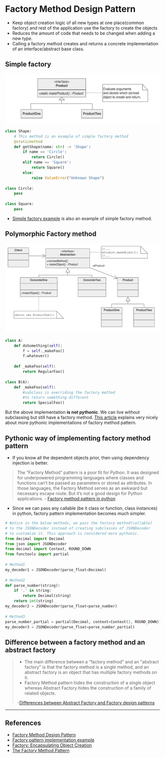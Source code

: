 # Factory Method Design Pattern

* Keep object creation logic of all new types at one place(common factory) and rest of the application use the factory to create the objects
* Reduces the amount of code that needs to be changed when adding a new type.
* Calling a factory method creates and returns a concrete implementation of an interface/abstract base class.

## Simple factory

![Simple factory method example](./simple_factory.png)

```Python
class Shape:
    # This method is an example of simple factory method
    @staticmethod
    def getShape(name: str) -> 'Shape':
        if name == 'Circle':
            return Circle()
        elif name == 'Square':
            return Square()
        else:
            raise ValueError("Unknown Shape")

class Circle:
    pass

class Square:
    pass
```

* [Simple factory example](https://github.com/faif/python-patterns/blob/master/patterns/creational/factory.py) is also an example of simple factory method.

## Polymorphic Factory method

![Polymorphic factory method example](./polymorphic_factory.png)

```Python
class A:
    def doSomething(self):
        f = self._makeFoo()
        f.whatever()

    def _makeFoo(self):
        return RegularFoo()

class B(A):
    def _makeFoo(self):
        #subclass is overriding the factory method
        #to return something different
        return SpecialFoo()

```

But the above implementation **is not pythonic**. We can live without subclassing but still have a factory method. [This article](https://python-patterns.guide/gang-of-four/factory-method/#the-factory-method-pattern) explains very nicely about more pythonic implementations of factory method pattern.

## Pythonic way of implementing factory method pattern

* If you know all the dependent objects prior, then using dependency injection is better.

> The “Factory Method” pattern is a poor fit for Python. It was designed for underpowered programming languages where classes and functions can’t be passed as parameters or stored as attributes. In those languages, the Factory Method serves as an awkward but necessary escape route. But it’s not a good design for Python applications. - [Factory method pattern in python](https://python-patterns.guide/gang-of-four/factory-method/#the-factory-method-pattern)

* Since we can pass any callable (be it class or function, class instances) in python, factory pattern implementation becomes much simpler.

```Python
# Notice in the below methods, we pass the factory method(callable)
# to the JSONDecoder instead of creating subclasses of JSONDecoder
# to customize it. This approach is considered more pythonic.
from decimal import Decimal
from json import JSONDecoder
from decimal import Context, ROUND_DOWN
from functools import partial

# Method1
my_decoder1 = JSONDecoder(parse_float=Decimal)

# Method2
def parse_number(string):
    if '.' in string:
        return Decimal(string)
    return int(string)
my_decoder2 = JSONDecoder(parse_float=parse_number)

# Method3
parse_number_partial = partial(Decimal, context=Context(2, ROUND_DOWN))
my_decoder3 = JSONDecoder(parse_float=parse_number_partial)
```

## Difference between a factory method and an abstract factory

> * The main difference between a "factory method" and an "abstract factory" is that the factory method is a single method, and an abstract factory is an object that has multiple factory methods on it.
> * Factory Method pattern hides the construction of a single object whereas Abstract Factory hides the construction of a family of related objects.
>
> -[Differences between Abstract Factory and Factory design patterns](https://stackoverflow.com/questions/5739611/what-are-the-differences-between-abstract-factory-and-factory-design-patterns?rq=1)

---

## References

* [Factory Method Design Pattern](https://sourcemaking.com/design_patterns/factory_method)
* [Factory pattern implementation example](https://github.com/faif/python-patterns/blob/master/patterns/creational/factory.py)
* [Factory: Encapsulating Object Creation](https://python-3-patterns-idioms-test.readthedocs.io/en/latest/Factory.html)
* [The Factory Method Pattern](https://python-patterns.guide/gang-of-four/factory-method/)

